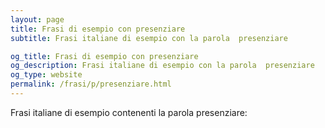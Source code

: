 ```yaml
---
layout: page
title: Frasi di esempio con presenziare 
subtitle: Frasi italiane di esempio con la parola  presenziare

og_title: Frasi di esempio con presenziare 
og_description: Frasi italiane di esempio con la parola  presenziare
og_type: website
permalink: /frasi/p/presenziare.html
---
```


Frasi italiane di esempio contenenti la parola presenziare:


